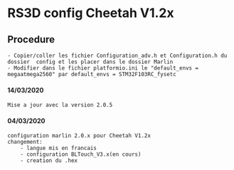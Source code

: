 # RS3D config Cheetah V1.2x
## Procedure
    - Copier/coller les fichier Configuration_adv.h et Configuration.h du dossier  config et les placer dans le dossier Marlin
    - Modifier dans le fichier platformio.ini le "default_envs = megaatmega2560" par default_envs = STM32F103RC_fysetc

#### 14/03/2020
    Mise a jour avec la version 2.0.5

#### 04/03/2020
    configuration marlin 2.0.x pour Cheetah V1.2x 
    changement:
        - langue mis en francais
        - configuration BLTouch_V3.x(en cours)
        - creation du .hex